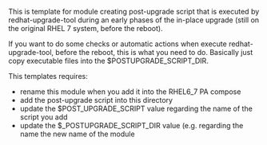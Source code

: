 This is template for module creating post-upgrade script that is executed by
redhat-upgrade-tool during an early phases of the in-place upgrade (still on the
original RHEL 7 system, before the reboot).

If you want to do some checks or automatic actions when execute
redhat-upgrade-tool, before the reboot, this is what you need to do.
Basically just copy executable files into the $POSTUPGRADE_SCRIPT_DIR.

This templates requires:
  - rename this module when you add it into the RHEL6_7 PA compose
  - add the post-upgrade script into this directory
  - update the $POST_UPGRADE_SCRIPT value regarding the name of the script
    you add
  - update the $_POSTUPGRADE_SCRIPT_DIR value (e.g. regarding the name the new
    name of the module
